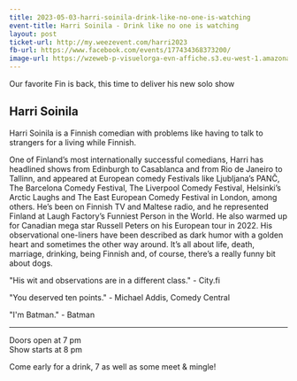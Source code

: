 ```yaml
---
title: 2023-05-03-harri-soinila-drink-like-no-one-is-watching
event-title: Harri Soinila - Drink like no one is watching
layout: post
ticket-url: http://my.weezevent.com/harri2023
fb-url: https://www.facebook.com/events/177434368373200/
image-url: https://wzeweb-p-visuelorga-evn-affiche.s3.eu-west-1.amazonaws.com/affiche_949670.jpg
---
```

Our favorite Fin is back, this time to deliver his new solo show

<h2>Harri Soinila</h2>

Harri Soinila is a Finnish comedian with problems like having to talk to strangers for a living while Finnish.</span></div>

One of Finland’s most internationally successful comedians, Harri has headlined shows from Edinburgh to Casablanca and from Rio de Janeiro to Tallinn, and appeared at European comedy Festivals like Ljubljana’s PANČ, The Barcelona Comedy Festival, The Liverpool Comedy Festival, Helsinki’s Arctic Laughs and The East European Comedy Festival in London, among others. He’s been on Finnish TV and Maltese radio, and he represented Finland at Laugh Factory’s Funniest Person in the World. He also warmed up for Canadian mega star Russell Peters on his European tour in 2022.
His observational one-liners have been described as dark humor with a golden heart and sometimes the other way around. It’s all about life, death, marriage, drinking, being Finnish and, of course, there’s a really funny bit about dogs.</span></div>

"His wit and observations are in a different class." - City.fi</p>

"You deserved ten points." - Michael Addis, Comedy Central

"I'm Batman." - Batman

___________________________________________________
Doors open at 7 pm<br> Show starts at 8 pm

Come early for a drink, 7 as well as some meet &amp; mingle!
